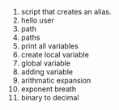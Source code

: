 1. script that creates an alias.
2. hello user
3. path
4. paths
5. print all variables
6. create local variable
7. global variable
8. adding variable
9. arithmatic expansion
10. exponent breath
11. binary to decimal
